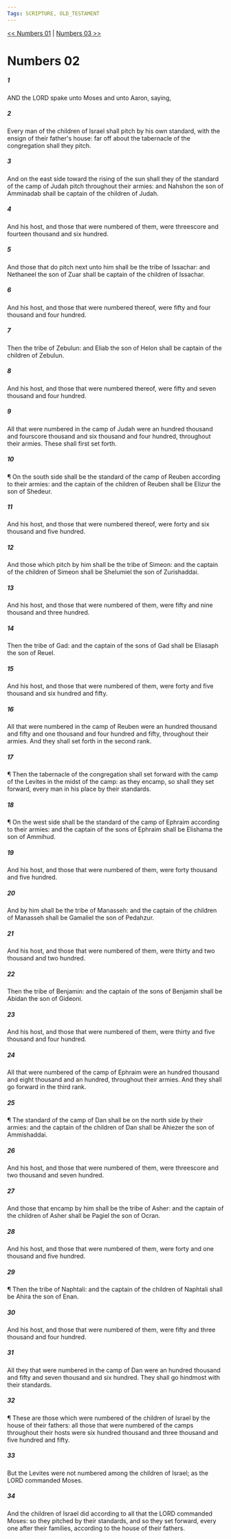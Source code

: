 ```yaml
---
Tags: SCRIPTURE, OLD_TESTAMENT
---
```


[<< Numbers 01](OLD_TESTAMENT/04_Numbers/Numbers_01.md) | [Numbers 03 >>](OLD_TESTAMENT/04_Numbers/Numbers_03.md)

# Numbers 02

##### 1
 AND the LORD spake unto Moses and unto Aaron, saying,
##### 2
 Every man of the children of Israel shall pitch by his own standard, with the ensign of their father's house: far off about the tabernacle of the congregation shall they pitch.
##### 3
 And on the east side toward the rising of the sun shall they of the standard of the camp of Judah pitch throughout their armies: and Nahshon the son of Amminadab shall be captain of the children of Judah.
##### 4
 And his host, and those that were numbered of them, were threescore and fourteen thousand and six hundred.
##### 5
 And those that do pitch next unto him shall be the tribe of Issachar: and Nethaneel the son of Zuar shall be captain of the children of Issachar.
##### 6
 And his host, and those that were numbered thereof, were fifty and four thousand and four hundred.
##### 7
 Then the tribe of Zebulun: and Eliab the son of Helon shall be captain of the children of Zebulun.
##### 8
 And his host, and those that were numbered thereof, were fifty and seven thousand and four hundred.
##### 9
 All that were numbered in the camp of Judah were an hundred thousand and fourscore thousand and six thousand and four hundred, throughout their armies.  These shall first set forth.
##### 10
 ¶ On the south side shall be the standard of the camp of Reuben according to their armies: and the captain of the children of Reuben shall be Elizur the son of Shedeur.
##### 11
 And his host, and those that were numbered thereof, were forty and six thousand and five hundred.
##### 12
 And those which pitch by him shall be the tribe of Simeon: and the captain of the children of Simeon shall be Shelumiel the son of Zurishaddai.
##### 13
 And his host, and those that were numbered of them, were fifty and nine thousand and three hundred.
##### 14
 Then the tribe of Gad: and the captain of the sons of Gad shall be Eliasaph the son of Reuel.
##### 15
 And his host, and those that were numbered of them, were forty and five thousand and six hundred and fifty.
##### 16
 All that were numbered in the camp of Reuben were an hundred thousand and fifty and one thousand and four hundred and fifty, throughout their armies.  And they shall set forth in the second rank.
##### 17
 ¶ Then the tabernacle of the congregation shall set forward with the camp of the Levites in the midst of the camp: as they encamp, so shall they set forward, every man in his place by their standards.
##### 18
 ¶ On the west side shall be the standard of the camp of Ephraim according to their armies: and the captain of the sons of Ephraim shall be Elishama the son of Ammihud.
##### 19
 And his host, and those that were numbered of them, were forty thousand and five hundred.
##### 20
 And by him shall be the tribe of Manasseh: and the captain of the children of Manasseh shall be Gamaliel the son of Pedahzur.
##### 21
 And his host, and those that were numbered of them, were thirty and two thousand and two hundred.
##### 22
 Then the tribe of Benjamin: and the captain of the sons of Benjamin shall be Abidan the son of Gideoni.
##### 23
 And his host, and those that were numbered of them, were thirty and five thousand and four hundred.
##### 24
 All that were numbered of the camp of Ephraim were an hundred thousand and eight thousand and an hundred, throughout their armies.  And they shall go forward in the third rank.
##### 25
 ¶ The standard of the camp of Dan shall be on the north side by their armies: and the captain of the children of Dan shall be Ahiezer the son of Ammishaddai.
##### 26
 And his host, and those that were numbered of them, were threescore and two thousand and seven hundred.
##### 27
 And those that encamp by him shall be the tribe of Asher: and the captain of the children of Asher shall be Pagiel the son of Ocran.
##### 28
 And his host, and those that were numbered of them, were forty and one thousand and five hundred.
##### 29
 ¶ Then the tribe of Naphtali: and the captain of the children of Naphtali shall be Ahira the son of Enan.
##### 30
 And his host, and those that were numbered of them, were fifty and three thousand and four hundred.
##### 31
 All they that were numbered in the camp of Dan were an hundred thousand and fifty and seven thousand and six hundred. They shall go hindmost with their standards.
##### 32
 ¶ These are those which were numbered of the children of Israel by the house of their fathers: all those that were numbered of the camps throughout their hosts were six hundred thousand and three thousand and five hundred and fifty.
##### 33
 But the Levites were not numbered among the children of Israel; as the LORD commanded Moses.
##### 34
 And the children of Israel did according to all that the LORD commanded Moses: so they pitched by their standards, and so they set forward, every one after their families, according to the house of their fathers.
